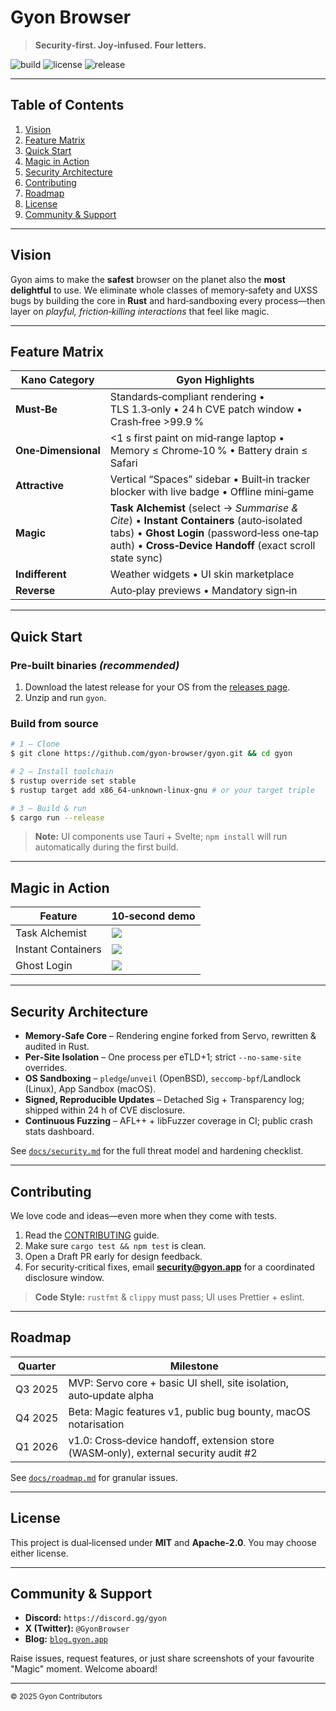 # Gyon Browser

> **Security‑first. Joy‑infused. Four letters.**

![build](https://img.shields.io/badge/build-passing-brightgreen)
![license](https://img.shields.io/badge/license-MIT-blue)
![release](https://img.shields.io/badge/release-alpha-orange)

---

## Table of Contents

1. [Vision](#vision)
2. [Feature Matrix](#feature-matrix)
3. [Quick Start](#quick-start)
4. [Magic in Action](#magic-in-action)
5. [Security Architecture](#security-architecture)
6. [Contributing](#contributing)
7. [Roadmap](#roadmap)
8. [License](#license)
9. [Community & Support](#community--support)

---

## Vision

Gyon aims to make the **safest** browser on the planet also the **most delightful** to use.  We eliminate whole classes of memory‑safety and UXSS bugs by building the core in **Rust** and hard‑sandboxing every process—then layer on *playful, friction‑killing interactions* that feel like magic.

---

## Feature Matrix

| Kano Category       | Gyon Highlights                                                                                                                                                                                    |
| ------------------- | -------------------------------------------------------------------------------------------------------------------------------------------------------------------------------------------------- |
| **Must‑Be**         | Standards‑compliant rendering • TLS 1.3‑only • 24 h CVE patch window • Crash‑free >99.9 %                                                                                                          |
| **One‑Dimensional** | <1 s first paint on mid‑range laptop • Memory ≤ Chrome‑10 % • Battery drain ≤ Safari                                                                                                               |
| **Attractive**      | Vertical “Spaces” sidebar • Built‑in tracker blocker with live badge • Offline mini‑game                                                                                                           |
| **Magic**           | **Task Alchemist** (select → *Summarise & Cite*) • **Instant Containers** (auto‑isolated tabs) • **Ghost Login** (password‑less one‑tap auth) • **Cross‑Device Handoff** (exact scroll state sync) |
| **Indifferent**     | Weather widgets • UI skin marketplace                                                                                                                                                              |
| **Reverse**         | Auto‑play previews • Mandatory sign‑in                                                                                                                                                             |

---

## Quick Start

### Pre‑built binaries *(recommended)*

1. Download the latest release for your OS from the [releases page](https://github.com/gyon-browser/gyon/releases).
2. Unzip and run `gyon`.

### Build from source

```bash
# 1 – Clone
$ git clone https://github.com/gyon-browser/gyon.git && cd gyon

# 2 – Install toolchain
$ rustup override set stable
$ rustup target add x86_64-unknown-linux-gnu # or your target triple

# 3 – Build & run
$ cargo run --release
```

> **Note:** UI components use Tauri + Svelte; `npm install` will run automatically during the first build.

---

## Magic in Action

| Feature            | 10‑second demo                 |
| ------------------ | ------------------------------ |
| Task Alchemist     | ![](docs/gifs/alchemist.gif)   |
| Instant Containers | ![](docs/gifs/containers.gif)  |
| Ghost Login        | ![](docs/gifs/ghost-login.gif) |

---

## Security Architecture

* **Memory‑Safe Core** – Rendering engine forked from Servo, rewritten & audited in Rust.
* **Per‑Site Isolation** – One process per eTLD+1; strict `--no-same-site` overrides.
* **OS Sandboxing** – `pledge`/`unveil` (OpenBSD), `seccomp‑bpf`/Landlock (Linux), App Sandbox (macOS).
* **Signed, Reproducible Updates** – Detached Sig + Transparency log; shipped within 24 h of CVE disclosure.
* **Continuous Fuzzing** – AFL++ + libFuzzer coverage in CI; public crash stats dashboard.

See [`docs/security.md`](docs/security.md) for the full threat model and hardening checklist.

---

## Contributing

We love code and ideas—even more when they come with tests.

1. Read the [CONTRIBUTING](CONTRIBUTING.md) guide.
2. Make sure `cargo test && npm test` is clean.
3. Open a Draft PR early for design feedback.
4. For security‑critical fixes, email **[security@gyon.app](mailto:security@gyon.app)** for a coordinated disclosure window.

> **Code Style:** `rustfmt` & `clippy` must pass; UI uses Prettier + eslint.

---

## Roadmap

| Quarter | Milestone                                                                           |
| ------- | ----------------------------------------------------------------------------------- |
| Q3 2025 | MVP: Servo core + basic UI shell, site isolation, auto‑update alpha                 |
| Q4 2025 | Beta: Magic features v1, public bug bounty, macOS notarisation                      |
| Q1 2026 | v1.0: Cross‑device handoff, extension store (WASM‑only), external security audit #2 |

See [`docs/roadmap.md`](docs/roadmap.md) for granular issues.

---

## License

This project is dual‑licensed under **MIT** and **Apache‑2.0**.  You may choose either license.

---

## Community & Support

* **Discord:** `https://discord.gg/gyon`
* **X (Twitter):** `@GyonBrowser`
* **Blog:** [`blog.gyon.app`](https://blog.gyon.app)

Raise issues, request features, or just share screenshots of your favourite "Magic" moment.  Welcome aboard!

---

<sub>© 2025 Gyon Contributors</sub>

